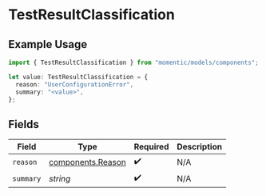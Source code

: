# TestResultClassification

## Example Usage

```typescript
import { TestResultClassification } from "momentic/models/components";

let value: TestResultClassification = {
  reason: "UserConfigurationError",
  summary: "<value>",
};
```

## Fields

| Field                                                  | Type                                                   | Required                                               | Description                                            |
| ------------------------------------------------------ | ------------------------------------------------------ | ------------------------------------------------------ | ------------------------------------------------------ |
| `reason`                                               | [components.Reason](../../models/components/reason.md) | :heavy_check_mark:                                     | N/A                                                    |
| `summary`                                              | *string*                                               | :heavy_check_mark:                                     | N/A                                                    |